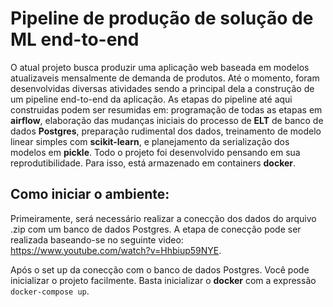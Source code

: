 # Pipeline de produção de solução de ML end-to-end

O atual projeto busca produzir uma aplicação web baseada em modelos atualizaveis mensalmente de demanda de produtos. Até o momento, foram desenvolvidas diversas atividades sendo a principal dela a construção de um pipeline end-to-end da aplicação. As etapas do pipeline até aqui construidas podem ser resumidas em: programação de todas as etapas em **airflow**, elaboração das mudanças iniciais do processo de **ELT** de banco de dados **Postgres**, preparação rudimental dos dados, treinamento de modelo linear simples com **scikit-learn**, e planejamento da serialização dos modelos em **pickle**. Todo o projeto foi desenvolvido pensando em sua reprodutibilidade. Para isso, está armazenado em containers **docker**.

## Como iniciar o ambiente:

Primeiramente, será necessário realizar a conecção dos dados do arquivo .zip com um banco de dados Postgres. A etapa de conecção pode ser realizada baseando-se no seguinte video: https://www.youtube.com/watch?v=Hhbiup59NYE.

Após o set up da conecção com o banco de dados Postgres. Você pode inicializar o projeto facilmente. Basta inicializar o **docker** com a expressão `docker-compose up`.
